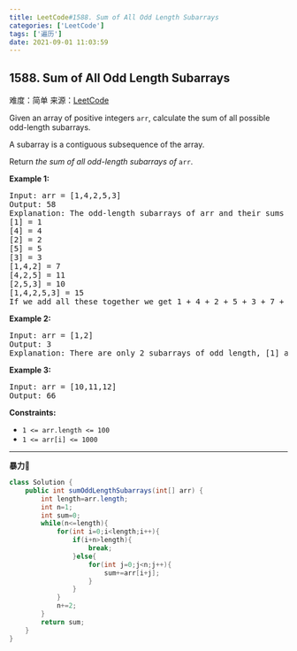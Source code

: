```yaml
---
title: LeetCode#1588. Sum of All Odd Length Subarrays
categories: ['LeetCode']
tags: ['遍历']
date: 2021-09-01 11:03:59
---
```

## 1588. Sum of All Odd Length Subarrays
难度：<span class="level-eazy">简单</span>
来源：[LeetCode](https://leetcode-cn.com/problems/sum-of-all-odd-length-subarrays/)

Given an array of positive integers `arr`, calculate the sum of all possible odd-length subarrays.

A subarray is a contiguous subsequence of the array.

Return *the sum of all odd-length subarrays of* `arr`.
<!--more-->

**Example 1:**
<pre>
Input: arr = [1,4,2,5,3]
Output: 58
Explanation: The odd-length subarrays of arr and their sums are:
[1] = 1
[4] = 4
[2] = 2
[5] = 5
[3] = 3
[1,4,2] = 7
[4,2,5] = 11
[2,5,3] = 10
[1,4,2,5,3] = 15
If we add all these together we get 1 + 4 + 2 + 5 + 3 + 7 + 11 + 10 + 15 = 58
</pre>

**Example 2:**
<pre>
Input: arr = [1,2]
Output: 3
Explanation: There are only 2 subarrays of odd length, [1] and [2]. Their sum is 3.
</pre>

**Example 3:**
<pre>
Input: arr = [10,11,12]
Output: 66
</pre>

**Constraints:**

- `1 <= arr.length <= 100`
- `1 <= arr[i] <= 1000`

------

**暴力🤣**
```java
class Solution {
    public int sumOddLengthSubarrays(int[] arr) {
        int length=arr.length;
        int n=1;
        int sum=0;
        while(n<=length){
            for(int i=0;i<length;i++){
                if(i+n>length){
                    break;
                }else{
                    for(int j=0;j<n;j++){
                        sum+=arr[i+j];
                    }
                }
            }
            n+=2;
        }
        return sum;
    }
}
```